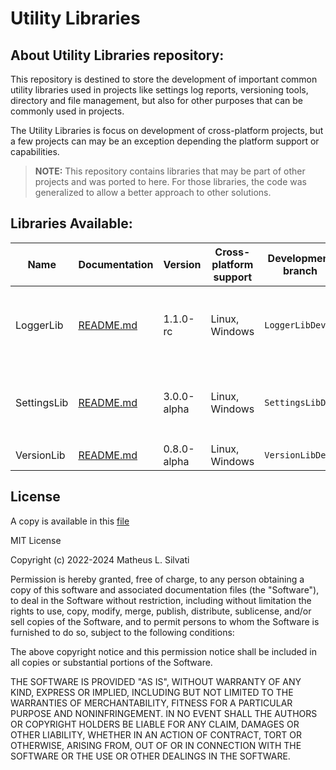 # Utility Libraries

## About Utility Libraries repository:

This repository is destined to store the development of important common utility libraries used in projects like settings log reports, versioning tools, directory and file management, but also for other purposes that can be commonly used in projects.

The Utility Libraries is focus on development of cross-platform projects, but a few projects can may be an exception depending the platform support or capabilities.

> **NOTE:** This repository contains libraries that may be part of other projects and was ported to here. For those libraries, the code was generalized to allow a better approach to other solutions.

## Libraries Available:

| Name | Documentation | Version | Cross-platform support | Development branch | Notes |
| ---- | ------------- | ------- | ---------------------- | ------------------ | ----- |
| LoggerLib | [README.md](/Libraries/LoggerLib/README.md) | 1.1.0-rc | Linux, Windows | `LoggerLibDev` | LoggerLib v1 received a new release part of migration to CMake |
| SettingsLib | [README.md](/Libraries/SettingsLib/README.md) | 3.0.0-alpha | Linux, Windows | `SettingsLibDev` | This project is under development and was not merged into `master` |
| VersionLib | [README.md](/Libraries/VersionLib/VersionLib/README.md) | 0.8.0-alpha | Linux, Windows | `VersionLibDev` |  |

## License

A copy is available in this [file](/LICENSE.txt)

MIT License

Copyright (c) 2022-2024 Matheus L. Silvati

Permission is hereby granted, free of charge, to any person obtaining a copy
of this software and associated documentation files (the "Software"), to deal
in the Software without restriction, including without limitation the rights
to use, copy, modify, merge, publish, distribute, sublicense, and/or sell
copies of the Software, and to permit persons to whom the Software is
furnished to do so, subject to the following conditions:

The above copyright notice and this permission notice shall be included in all
copies or substantial portions of the Software.

THE SOFTWARE IS PROVIDED "AS IS", WITHOUT WARRANTY OF ANY KIND, EXPRESS OR
IMPLIED, INCLUDING BUT NOT LIMITED TO THE WARRANTIES OF MERCHANTABILITY,
FITNESS FOR A PARTICULAR PURPOSE AND NONINFRINGEMENT. IN NO EVENT SHALL THE
AUTHORS OR COPYRIGHT HOLDERS BE LIABLE FOR ANY CLAIM, DAMAGES OR OTHER
LIABILITY, WHETHER IN AN ACTION OF CONTRACT, TORT OR OTHERWISE, ARISING FROM,
OUT OF OR IN CONNECTION WITH THE SOFTWARE OR THE USE OR OTHER DEALINGS IN THE
SOFTWARE.